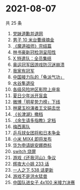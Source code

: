 # 2021-08-07

共 25 条

<!-- BEGIN ZHIHUSEARCH -->
<!-- 最后更新时间 Sat Aug 07 2021 20:16:18 GMT+0800 (China Standard Time) -->
1. [党妹道歉并退网](https://www.zhihu.com/search?q=党妹)
1. [男子 10 米台曹缘摘金](https://www.zhihu.com/search?q=10米跳台)
1. [《魔道祖师》完结篇](https://www.zhihu.com/search?q=魔道祖师)
1. [林书豪新冠检测呈阳性](https://www.zhihu.com/search?q=林书豪)
1. [X 特遣队：全员集结](https://www.zhihu.com/search?q=x特遣队)
1. [奥运冠军因游戏防沉迷崩溃](https://www.zhihu.com/search?q=网络游戏)
1. [我家有冠军](https://www.zhihu.com/search?q=我家有冠军)
1. [中国接力队的「龟派气功」](https://www.zhihu.com/search?q=龙珠)
1. [水谷隼退役](https://www.zhihu.com/search?q=水谷隼)
1. [各级风险地区影院上座率](https://www.zhihu.com/search?q=影院上座率)
1. [夏日少年派开盲盒](https://www.zhihu.com/search?q=夏日少年派)
1. [微博「明星势力榜」下线](https://www.zhihu.com/search?q=明星势力榜)
1. [林黛玉扮演者王文娟去世](https://www.zhihu.com/search?q=王文娟)
1. [《长津湖》撤档](https://www.zhihu.com/search?q=长津湖)
1. [《余生请多指教》定档](https://www.zhihu.com/search?q=余生请多指教)
1. [梅西离队](https://www.zhihu.com/search?q=梅西)
1. [乒乓球女团将和日本争金](https://www.zhihu.com/search?q=乒乓球女团)
1. [小米 MIX4 即将发布](https://www.zhihu.com/search?q=小米mix4)
1. [华为申请姚安娜商标](https://www.zhihu.com/search?q=姚安娜商标)
1. [switch 烧屏](https://www.zhihu.com/search?q=switch)
1. [游戏《还我河山》争议](https://www.zhihu.com/search?q=还我河山)
1. [辉夜大小姐 233 话](https://www.zhihu.com/search?q=辉夜大小姐)
1. [一人之下 538 话更新](https://www.zhihu.com/search?q=一人之下)
1. [游戏不是洪水猛兽](https://www.zhihu.com/search?q=网络游戏)
1. [中国队进女子 4x100 米接力决赛](https://www.zhihu.com/search?q=女子接力赛)
<!-- END ZHIHUSEARCH -->
